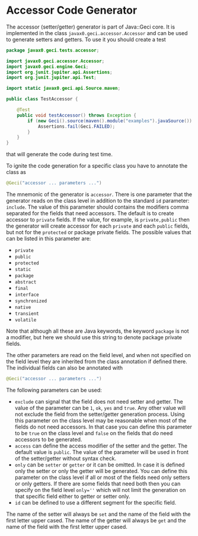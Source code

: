 # Accessor Code Generator

The accessor (setter/getter) generator is part of Java::Geci core. It is implemented in the class
`javax0.geci.accessor.Accessor` and can be used to generate setters and getters. To use it you
should create a test

<!-- USE SNIPPET */TestAccessor -->
```java
package javax0.geci.tests.accessor;

import javax0.geci.accessor.Accessor;
import javax0.geci.engine.Geci;
import org.junit.jupiter.api.Assertions;
import org.junit.jupiter.api.Test;

import static javax0.geci.api.Source.maven;

public class TestAccessor {

    @Test
    public void testAccessor() throws Exception {
        if (new Geci().source(maven().module("examples").javaSource()).register(new Accessor()).generate()) {
            Assertions.fail(Geci.FAILED);
        }
    }
}
```

that will generate the code during test time.

To ignite the code generation for a specific class you have to annotate the class as

```java
@Geci("accessor ... parameters ...")
```

The mnemonic of the generator is `accessor`. There is one parameter that the generator reads on the class level
in addition to the standard `id` parameter:
`include`. The value of this parameter should contains the modifiers comma separated for the fields that need
accessors. The default is to create accessor to `private` fields. If the value, for example, is `private,public`
then the generator will create accessor for each `private` and each `public` fields, but not for the `protected`
or package private fields. The possible values that can be listed in this parameter are:

* `private`      
* `public`       
* `protected`    
* `static`       
* `package`     
* `abstract`     
* `final`        
* `interface`    
* `synchronized` 
* `native`       
* `transient`    
* `volatile`

Note that although all these are Java keywords, the keyword `package` is not a modifier, but here we should use this
string to denote package private fields.

The other parameters are read on the field level, and when not specified on the field level they are inherited from
the class annotation if defined there. The individual fields can also be annotated with

```java
@Geci("accessor ... parameters ...")
```

The following parameters can be used:

* `exclude` can signal that the field does not need setter and getter. The value of the parameter can be `1`, `ok`, `yes`
  and `true`. Any other value will not exclude the field from the setter/getter generation process. Using this parameter
  on the class level may be reasonable when most of the fields do not need accessors. In that case you can define this
  parameter to be `true` on the class level and `false` on the fields that do need accessors to be generated. 
* `access` can define the access modifier of the setter and the getter. The default value is `public`. The value of the
  parameter will be used in front of the setter/getter without syntax check.
* `only` can be `setter` or `getter` or it can be omitted. In case it is defined only the setter or only the getter will
  be generated. You can define this parameter on the class level if all or most of the fields need only setters or
  only getters. If there are some fields that need both then you can specify on the field level `only=''` which will
  not limit the generation on that specific field either to getter or setter only.
* `id` can be defined to use a different segment for the specific field.

The name of the setter will always be `set` and the name of the field with the first letter upper cased. The name of
the getter will always be `get` and the name of the field with the first letter upper cased.
